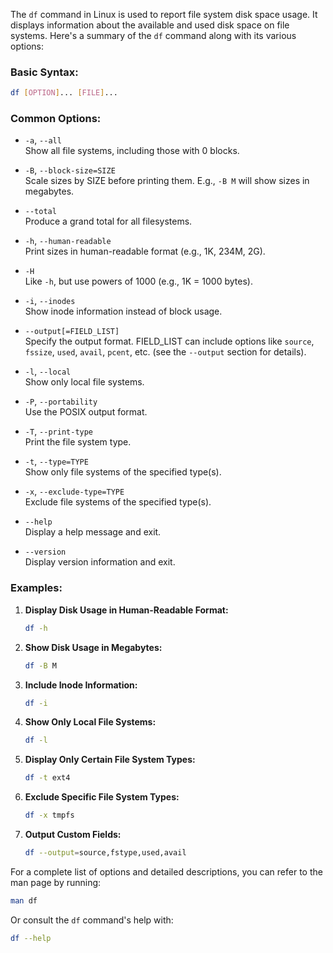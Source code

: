 The `df` command in Linux is used to report file system disk space usage. It displays information about the available and used disk space on file systems. Here's a summary of the `df` command along with its various options:

### Basic Syntax:
```bash
df [OPTION]... [FILE]...
```

### Common Options:

- `-a`, `--all`  
  Show all file systems, including those with 0 blocks.

- `-B`, `--block-size=SIZE`  
  Scale sizes by SIZE before printing them. E.g., `-B M` will show sizes in megabytes.

- `--total`  
  Produce a grand total for all filesystems.

- `-h`, `--human-readable`  
  Print sizes in human-readable format (e.g., 1K, 234M, 2G).

- `-H`  
  Like `-h`, but use powers of 1000 (e.g., 1K = 1000 bytes).

- `-i`, `--inodes`  
  Show inode information instead of block usage.

- `--output[=FIELD_LIST]`  
  Specify the output format. FIELD_LIST can include options like `source`, `fssize`, `used`, `avail`, `pcent`, etc. (see the `--output` section for details).

- `-l`, `--local`  
  Show only local file systems.

- `-P`, `--portability`  
  Use the POSIX output format.

- `-T`, `--print-type`  
  Print the file system type.

- `-t`, `--type=TYPE`  
  Show only file systems of the specified type(s).

- `-x`, `--exclude-type=TYPE`  
  Exclude file systems of the specified type(s).

- `--help`  
  Display a help message and exit.

- `--version`  
  Display version information and exit.

### Examples:

1. **Display Disk Usage in Human-Readable Format:**
   ```bash
   df -h
   ```

2. **Show Disk Usage in Megabytes:**
   ```bash
   df -B M
   ```

3. **Include Inode Information:**
   ```bash
   df -i
   ```

4. **Show Only Local File Systems:**
   ```bash
   df -l
   ```

5. **Display Only Certain File System Types:**
   ```bash
   df -t ext4
   ```

6. **Exclude Specific File System Types:**
   ```bash
   df -x tmpfs
   ```

7. **Output Custom Fields:**
   ```bash
   df --output=source,fstype,used,avail
   ```

For a complete list of options and detailed descriptions, you can refer to the man page by running:
```bash
man df
```

Or consult the `df` command's help with:
```bash
df --help
```
